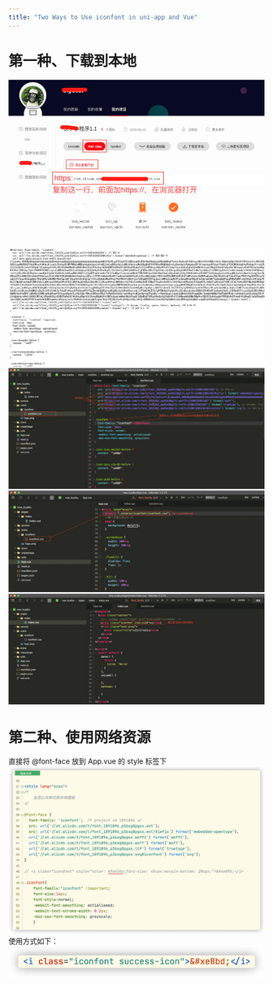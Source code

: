 ```yaml
---
title: "Two Ways to Use iconfont in uni-app and Vue"
---
```



# 第一种、下载到本地

![Untitled](/static/uniapp-vue-iconfont-1.webp)
![Untitled](/static/uniapp-vue-iconfont-2.png)
![Untitled](/static/uniapp-vue-iconfont-3.webp)
![Untitled](/static/uniapp-vue-iconfont-4.webp)
![Untitled](/static/uniapp-vue-iconfont-5.webp)

# 第二种、使用网络资源

直接将 @font-face 放到 App.vue 的 style 标签下
![Untitled](/static/uniapp-vue-iconfont-6.png)
使用方式如下：
![Untitled](/static/uniapp-vue-iconfont-7.png)
